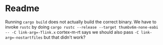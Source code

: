 # Readme

Running `cargo build` does not actually build the correct binary.
We have to invoke `rustc` by doing `cargo rustc --release --target thumbv6m-none-eabi -- -C link-arg=-Tlink.x`
cortex-m-rt says we should also pass `-C link-arg=-nostartfiles` but that didn't work?
